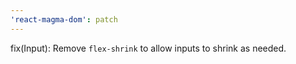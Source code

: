 ```yaml
---
'react-magma-dom': patch
---
```


fix(Input): Remove `flex-shrink` to allow inputs to shrink as needed.